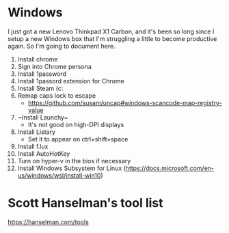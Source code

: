 # Windows

I just got a new Lenovo Thinkpad X1 Carbon, and it's been so long since I setup a new Windows box that I'm struggling a little to become productive again. So I'm going to document here.

1. Install chrome
1. Sign into Chrome persona
1. Install 1password
1. Install 1passord extension for Chrome
1. Install Steam (c:
1. Remap caps lock to escape
   - https://github.com/susam/uncap#windows-scancode-map-registry-value
1. ~Install Launchy~
   - It's not good on high-DPI displays
1. Install Listary
   - Set it to appear on ctrl+shift+space
1. Install f.lux
1. Install AutoHotKey
1. Turn on hyper-v in the bios if necessary
1. Install Windows Subsystem for Linux (https://docs.microsoft.com/en-us/windows/wsl/install-win10)

# Scott Hanselman's tool list
https://hanselman.com/tools


